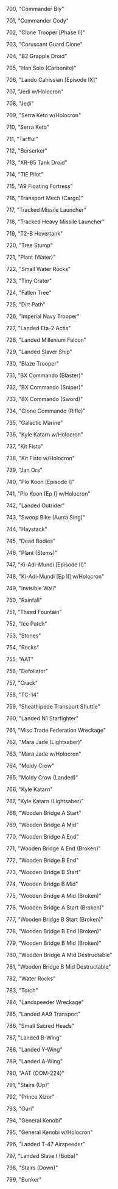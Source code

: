 ﻿700, "Commander Bly"

701, "Commander Cody"

702, "Clone Trooper [Phase II]"

703, "Coruscant Guard Clone"

704, "B2 Grapple Droid"

705, "Han Solo (Carbonite)"

706, "Lando Calrissian [Episode IX]"

707, "Jedi w/Holocron"

708, "Jedi"

709, "Serra Keto w/Holocron"

710, "Serra Keto"

711, "Tarfful"

712, "Berserker"

713, "XR-85 Tank Droid"

714, "TIE Pilot"

715, "A9 Floating Fortress"

716, "Transport Mech (Cargo)"

717, "Tracked Missile Launcher"

718, "Tracked Heavy Missile Launcher"

719, "T2-B Hovertank"

720, "Tree Stump"

721, "Plant (Water)"

722, "Small Water Rocks"

723, "Tiny Crater"

724, "Fallen Tree"

725, "Dirt Path"

726, "Imperial Navy Trooper"

727, "Landed Eta-2 Actis"

728, "Landed Millenium Falcon"

729, "Landed Slaver Ship"

730, "Blaze Trooper"

731, "BX Commando (Blaster)"

732, "BX Commando (Sniper)"

733, "BX Commando (Sword)"

734, "Clone Commando (Rifle)"

735, "Galactic Marine"

736, "Kyle Katarn w/Holocron"

737, "Kit Fisto"

738, "Kit Fisto w/Holocron"

739, "Jan Ors"

740, "Plo Koon [Episode I]"

741, "Plo Koon [Ep I] w/Holocron"

742, "Landed Outrider"

743, "Swoop Bike (Aurra Sing)"

744, "Haystack"

745, "Dead Bodies"

746, "Plant (Stems)"

747, "Ki-Adi-Mundi [Episode II]"

748, "Ki-Adi-Mundi [Ep II] w/Holocron"

749, "Invisible Wall"

750, "Rainfall"

751, "Theed Fountain"

752, "Ice Patch"

753, "Stones"

754, "Rocks"

755, "AAT"

756, "Defoliator"

757, "Crack"

758, "TC-14"

759, "Sheathipede Transport Shuttle"

760, "Landed N1 Starfighter"

761, "Misc Trade Federation Wreckage"

762, "Mara Jade (Lightsaber)"

763, "Mara Jade w/Holocron"

764, "Moldy Crow"

765, "Moldy Crow (Landed)"

766, "Kyle Katarn"

767, "Kyle Katarn (Lightsaber)"

768, "Wooden Bridge A Start"

769, "Wooden Bridge A Mid"

770, "Wooden Bridge A End"

771, "Wooden Bridge A End (Broken)"

772, "Wooden Bridge B End"

773, "Wooden Bridge B Start"

774, "Wooden Bridge B Mid"

775, "Wooden Bridge A Mid (Broken)"

776, "Wooden Bridge A Start (Broken)"

777, "Wooden Bridge B Start (Broken)"

778, "Wooden Bridge B End (Broken)"

779, "Wooden Bridge B Mid (Broken)"

780, "Wooden Bridge A Mid Destructable"

781, "Wooden Bridge B Mid Destructable"

782, "Water Rocks"

783, "Torch"

784, "Landspeeder Wreckage"

785, "Landed AA9 Transport"

786, "Small Sacred Heads"

787, "Landed B-Wing"

788, "Landed Y-Wing"

789, "Landed A-Wing"

790, "AAT (OOM-224)"

791, "Stairs (Up)"

792, "Prince Xizor"

793, "Guri"

794, "General Kenobi"

795, "General Kenobi w/Holocron"

796, "Landed T-47 Airspeeder"

797, "Landed Slave I (Boba)"

798, "Stairs (Down)"

799, "Bunker"

